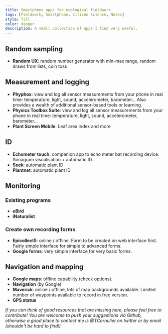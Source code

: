 ```yaml
---
title: Smartphone apps for ecological fieldwork
tags: [Fieldwork, Smartphone, Citizen Science, Notes]
style: fill
color: danger
description: A small collection of apps I find very useful.
---
```


## Random sampling

* **Random UX**: random number generator with min-max range, random draws from lists, coin toss

## Measurement and logging

* **Phyphox**: view and log all sensor measurements from your phone in real time: temperature, light, sound, accelerometer, barometer... Also provides a wealth of additional sensor-based tools or learning.
* **Physics Toolbox Suite**: view and log all sensor measurements from your phone in real time: temperature, light, sound, accelerometer, barometer...
* **Plant Screen Mobile**: Leaf area index and more

## ID

* **Echometer touch**: companion app to echo meter bat recording device. Sonagram visualisation + automatic ID.
* **Seek**: automatic plant ID
* **Plantnet**: automatic plant ID

## Monitoring
### Existing programs

* **eBird**
* **iNaturalist**

### Create own recording forms

* **Epicollect5**: online / offline. Form to be created on web interface first. Fairly simple interface for simple to advanced forms.
* **Google forms**: very simple interface for very basic forms.

## Navigation and mapping

* **Google maps**: offline capability (check options).
* **Navigation** (by Google)
* **Maverick**: online / offline, lots of map backgrounds available. Limited number of waypoints available to record in free version.
* **GPS status**


*If you can think of good resources that are missing here, please feel free to contribute!*
*You are welcome to push your suggestions via Github, otherwise a good place to contact me is @TCornulier on twitter or by email (shouldn't be hard to find!)*
